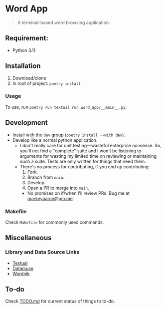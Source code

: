 # Word App
> A terminal-based word browsing application.

## Requirement:
- Python 3.11

## Installation
1. Download/clone
2. In root of project: `poetry install`

### Usage
To use, run `poetry run textual run word_app/__main__.py`.

## Development
- Install with the `dev` group (`poetry install --with dev`).
- Develop like a normal python application.
  - I don't really care for unit testing—wasteful enterprise nonsense.
    So, you'll not find a "complete" suite and I won't be listening to arguments
    for wasting my limited time on reviewing or maintaining such a suite.
    Tests are only written for things that need them.
  - There's no process for contributing, if you end up contributing:
    1. Fork.
    2. Branch from `main`.
    3. Develop.
    4. Open a PR to merge into `main`.
      - No promises on if/when I'll review PRs. Bug me at <markeyaaron@pm.me>.

### Makefile
Check `Makefile` for commonly used commands.

## Miscellaneous
### Library and Data Source Links
- [Textual](https://textual.textualize.io/)
- [Datamuse](https://www.datamuse.com)
- [Wordnik](https://developer.wordnik.com/docs)

## To-do
Check [TODO.md](TODO.md) for current status of things to to-do.

